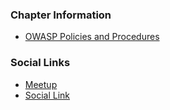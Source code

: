 ### Chapter Information
* [OWASP Policies and Procedures](https://owasp.org/www-policy/)

### Social Links
* [Meetup](#)
* [Social Link](#)
